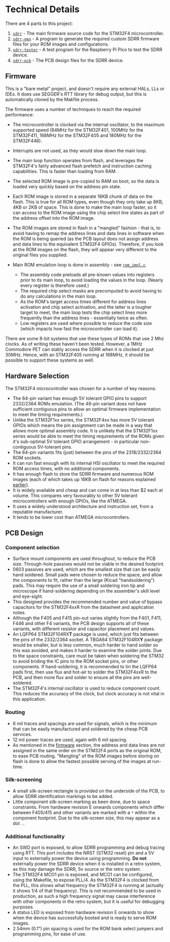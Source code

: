 # Technical Details

There are 4 parts to this project:

1. [`sdrr`](/sdrr/README.md) - The main firmware source code for the STM32F4 microcontroller.
2. [`sdrr-gen`](/sdrr-gen/README.md) - A program to generate the required custom SDRR firmware files for your ROM images and configurations.
3. [`sdrr-tester`](/sdrr-tester/README.md) - A test program for the Raspberry Pi Pico to test the SDRR device.
4. [`sdrr-pcb`](/sdrr-pcb/) - The PCB design files for the SDRR device.

## Firmware

This is a "bare metal" project, and doesn't require any external HALs, LLs or IDEs.  It does use SEGGER's RTT library for debug output, but this is automatically cloned by the Makfile process.

The firmware uses a number of techniques to reach the required performance:

- The microcontroller is clocked via the internal oscillator, to the maximum supported speed (84MHz for the STM32F401, 100MHz for the STM32F411, 168MHz for the STM32F405 and 180MHz for the STM32F446).
- Interrupts are not used, as they would slow down the main loop.
- The main loop function operates from flash, and leverages the STM32F4's fairly advanced flash prefetch and instruction caching capabilities.  This is faster than loading from RAM.
- The selected ROM image is pre-copied to RAM on boot, so the data is loaded very quickly based on the address pin state.
- Each ROM image is stored in a separate 16KB chunk of data on the flash.  This is true for all ROM types, even though they only take up 8KB, 4KB or 2KB of space.  This is done to make the main loop faster, so it can access to the ROM image using the chip select line states as part of the address offset into the ROM image.
- The ROM images are stored in flash in a "mangled" fashion - that is, to avoid having to remap the address lines and data lines in software when the ROM is being queried (as the PCB layout does not assign address and data lines to the equivalent STM32F4 GPIOs).  Therefore, if you look at the ROM images on the flash, they will appear very different to the original files you supplied.
- Main ROM emulation loop is done in assembly - see [`rom_impl.c`](/sdrr/src/rom_impl.c).

  - The assembly code preloads all pre-known values into registers prior to its main loop, to avoid loading the values in the loop.  (Nearly every register is therefore used.)
  - The required chip select masks are precomputed to avoid having to do any calculations in the main loop.
  - As the ROM's target access times different for address lines activation and chip select activation, and the latter is a tougher target to meet, the main loop tests the chip select lines more frequently than the address lines - essentially twice as often.
  - Low registers are used where possible to reduce the code size (which impacts how fast the microcontroller can load it).

There are some 8-bit systems that use these types of ROMs that use 2 Mhz clocks.  As of writing these haven't been tested.  However, a 1MHz Commodore PET can stably access the SDRR when it is clocked at just 30MHz.  Hence, with an STM32F405 running at 168MHz, it should be possible to support these systems as well.

## Hardware Selection

The STM32F4 microcontroller was chosen for a number of key reasons:

- The 64-pin variant has enough 5V tolerant GPIO pins to support 2332/2364 ROMs emulation.  (The 48-pin variant does not have sufficient contiguous pins to allow an optimal firmware implementation to meet the timing requirements.)
- Unlike the STM32F1xx series, the STM32F4xx has more 5V tolerant GPIOs which means the pin assignment can be made in a way that allows more optimal assembly code.  It is unlikely that the STM32F1xx series would be able to meet the timing requirements of the ROMs given it's sub-optimal 5V tolerant GPIO arrangement - in particular non-contiguous 5V-tolerant pins.
- The 64-pin variants fits (just) between the pins of the 2318/2332/2364 ROM sockets.
- It can run fast enough with its internal HSI oscillator to meet the required ROM access times, with no additional components.
- It has enough flash to store the SDRR firmware and numerous ROM images (each of which takes up 16KB on flash for reasons explained [earlier](#firmware)).
- It is widely available and cheap and can come in at less than $2 each at volume.  This compares very favourably to other 5V tolerant microcontrollers with enough GPIOs, like the ATMEGA.
- It uses a widely understood architecture and instruction set, from a reputable manufacturer.
- It tends to be lower cost than ATMEGA microcontrollers.

## PCB Design

### Component selection

- Surface mount components are used throughout, to reduce the PCB size.  Through-hole passives would not be viable in the desired footprint.
- 0603 passives are used, which are the smallest size that can be easily hand soldered.  Small pads were chosen to reduce the space, and allow the components to fit, rather than the large (Kicad "handsoldering") pads.  This may require the use of a small soldering iron tip and microscope if hand-soldering depending on the assembler's skill level and eye-sight.
- This designed provides the recommended number and value of bypass capacitors for the STM32F4xxR from the datasheet and application notes.
- Although the F405 and F415 pin-out varies slightly from the F401, F411, F446 and other F4 variants, the PCB design supports all of these variants, with different resistor and capacitor placement and values.
- An LQFP64 STM32F104RX**T** package is used, which just fits between the pins of the 2332/2364 socket.  A TBGA64 STM32F104RX**Y** package would be smaller, but is less common, much harder to hand solder so this was avoided, and makes it harder to examine the solder joints.  Due to the space constraints, care must be taken when soldering the STM32 to avoid briding the IC pins to the ROM socket pins, or other components.  If hand-soldering, it is recommended to tin the LQFP64 pads first, then use flux and hot-air to solder the STM32F4xxR to the PCB, and then more flux and solder to ensure all the pins are well-soldered.
- The STM32F4's internal oscillator is used to reduce component count.  This reduces the accuracy of the clock, but clock accuracy is not vital in this application.

### Routing

- 6 mil traces and spacings are used for signals, which is the minimum that can be easily manufactured and soldered by the cheap PCB services.
- 12 mil power traces are used, again with 6 mil spacing.
- As mentioned in the [firmware](#firmware) section, the address and data lines are not assigned in the same order on the STM32F4 ports as the original ROM, to ease PCB routing.  "Mangling" of the ROM images before storing on flash is done to allow the fastest possible serving of the images at run-time.

### Silk-screening

- A small silk-screen rectangle is provided on the underside of the PCB, to allow SDRR identification markings to be added.
- Little component silk-screen marking as been done, due to space constraints.  From hardware revision E onwards components which differ between F405/415 and other variants are marked with a `*` within the component footprint.  Due to the silk-screen size, this may appear as a dot `.`.

### Additional functionality

- An SWD port is exposed, to allow SDRR programming and debug tracing using RTT.  This port includes the NRST (STM32 reset) pin and a 5V input to externally power the device using programming.  **Do not** externally power the SDRR device when it is installed in a retro system, as this may damage the SDRR, 5v source or the retro system.
- The STM32F4 MCO1 pin is exposed, and MCO1 can be configured, using the Makefile, to expose PLL/4.  As the STM32F4 is clocked from the PLL, this shows what frequency the STM32F4 is running at (actually it shows 1/4 of that frequency).  This is not recommended to be used in production, as such a high frequency signal may cause interference with other components in the retro system, but it is useful for debugging purposes.
- A status LED is exposed from hardware revision E onwards to show when the device has successfully booted and is ready to serve ROM images.
- 2.54mm (0.1") pin spacing is used for the ROM bank select jumpers and programming pins, for ease of use.
